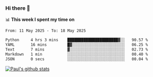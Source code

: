### Hi there 👋

📊 **This week I spent my time on**
<!--START_SECTION:waka-->

```txt
From: 11 May 2025 - To: 18 May 2025

Python     4 hrs 3 mins    ██████████████████████▓░░   90.57 %
YAML       16 mins         █▓░░░░░░░░░░░░░░░░░░░░░░░   06.25 %
Text       7 mins          ▓░░░░░░░░░░░░░░░░░░░░░░░░   02.73 %
Markdown   1 min           ░░░░░░░░░░░░░░░░░░░░░░░░░   00.40 %
JSON       0 secs          ░░░░░░░░░░░░░░░░░░░░░░░░░   00.04 %
```

<!--END_SECTION:waka-->


[![Paul's github stats](https://github-readme-stats.vercel.app/api?username=mickeyouyou&theme=dracula&show_icons=true)](https://github.com/anuraghazra/github-readme-stats)
